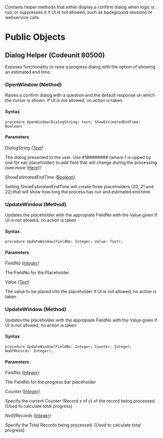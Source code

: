 Contains helper methods that either display a confirm dialog when logic is run, or suppresses it if UI is not allowed, such as background sessions or webservice calls.

# Public Objects
## Dialog Helper (Codeunit 80500)

 Exposes functionality to raise a progress dialog with the option of showing an estimated end time.
 

### OpenWindow (Method) <a name="OpenWindow"></a> 

 Raises a confirm dialog with a question and the default response on which the cursor is shown.
 If UI is not allowed, no action is taken.
 

#### Syntax
```
procedure OpenWindow(DialogString: text; ShowEstimatedEndTime: Boolean)
```
#### Parameters
*DialogString ([Text](https://docs.microsoft.com/en-us/dynamics365/business-central/dev-itpro/developer/methods-auto/text/text-data-type))* 

 The dialog presented to the user. Use #1######## (where 1 is upped by one for eac placeholder) to add field that will change during the processing.  (see more ([Here](https://docs.microsoft.com/en-us/dynamics365/business-central/dev-itpro/developer/methods-auto/dialog/dialog-open-method)))

*ShowEstimatedEndTime ([Boolean](https://docs.microsoft.com/en-us/dynamics365/business-central/dev-itpro/developer/methods-auto/boolean/boolean-data-type))* 

 Setting ShowEstimatedEndTime will create three placeholders (20, 21 and 22) that will show how long the process has run and estimated end time.


### UpdateWindow (Method) <a name="UpdateWindow"></a> 

 Updates the placeholder with the appropiate FieldNo with the Value given
 If UI is not allowed, no action is taken
 

#### Syntax
```
procedure UpdateWindow(FieldNo: Integer; Value: Text);
```
#### Parameters
*FieldNo ([Integer](https://docs.microsoft.com/en-us/dynamics365/business-central/dev-itpro/developer/methods-auto/integer/integer-data-type))*

 The FieldNo for the Placeholder

*Value ([Text](https://docs.microsoft.com/en-us/dynamics365/business-central/dev-itpro/developer/methods-auto/text/text-data-type))* 

 The value to be placed into the placeholder
 If UI is not allowed, no action is taken

 ### UpdateWindow (Method) <a name="UpdateWindow"></a> 

 Updates the placeholder with the appropiate FieldNo with the Value given
 If UI is not allowed, no action is taken
 

#### Syntax
```
procedure UpdateWindow(FieldNo: Integer; Counter: Integer; NoOfRecords: Integer);
```
#### Parameters
*FieldNo ([Integer](https://docs.microsoft.com/en-us/dynamics365/business-central/dev-itpro/developer/methods-auto/integer/integer-data-type))* 

 The FieldNo for the progress bar placeholder

*Counter ([Integer](https://docs.microsoft.com/en-us/dynamics365/business-central/dev-itpro/developer/methods-auto/integer/integer-data-type))* 

 Specify the current Counter (Record x of y) of the record being processed. (Used to calculate total progress)

*NoOfRecords ([Integer](https://docs.microsoft.com/en-us/dynamics365/business-central/dev-itpro/developer/methods-auto/integer/integer-data-type))*

 Specify the Total Records being processed. (Used to calculate total progress)
